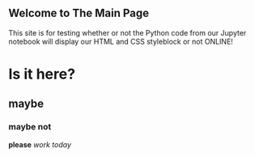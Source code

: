 ## Welcome to The Main Page

This site is for testing whether or not the Python code from our Jupyter notebook will display our HTML and CSS styleblock or not ONLINE!

# Is it here?
## maybe
### maybe not

**please** _work today_


